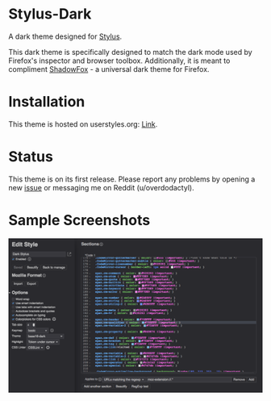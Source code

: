 # Stylus-Dark

A dark theme designed for [Stylus](https://github.com/openstyles/stylus).

This dark theme is specifically designed to match the dark mode used by Firefox's inspector and browser toolbox.  Additionally, it is meant to compliment [ShadowFox](https://github.com/overdodactyl/ShadowFox) - a universal dark theme for Firefox.  

# Installation

This theme is hosted on userstyles.org: [Link](https://userstyles.org/styles/153739/stylus-dark-shadowfox).

# Status

This theme is on its first release.  Please report any problems by opening a new [issue](https://github.com/overdodactyl/Stylus-Dark/issues) or messaging me on Reddit (u/overdodactyl).

# Sample Screenshots

![1](screenshots/Stylus_1.png)
